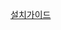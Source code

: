 [설치가이드](https://github.com/jykim240106/katalon/raw/main/Katalon%20%EC%84%A4%EC%B9%98%20%EA%B0%80%EC%9D%B4%EB%93%9C.pptx)
